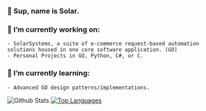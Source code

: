 ### 👋 Sup, name is Solar.



### 🔭 I’m currently working on:
    - SolarSystems, a suite of e-commerce request-based automation solutions housed in one core software application. (GO)
    - Personal Projects in GO, Python, C#, or C.

### 🌱 I’m currently learning:
    - Advanced GO design patterns/implementations. 
    
![Github Stats](https://github-readme-stats.vercel.app/api?username=i7solar&count_private=true&theme=dracula)
[![Top Languages](https://github-readme-stats.vercel.app/api/top-langs/?username=i7solar&theme=dracula)](https://github.com/anuraghazra/github-readme-stats)


